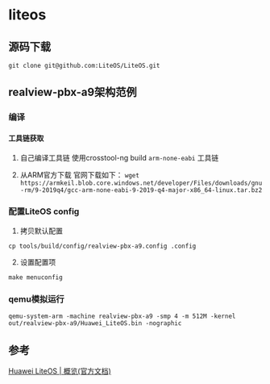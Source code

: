 # liteos

## 源码下载

```shell
git clone git@github.com:LiteOS/LiteOS.git
```

## realview-pbx-a9架构范例

### 编译

#### 工具链获取

1. 自己编译工具链
使用crosstool-ng build `arm-none-eabi` 工具链

2. 从ARM官方下载
官网下载如下：
`
wget https://armkeil.blob.core.windows.net/developer/Files/downloads/gnu-rm/9-2019q4/gcc-arm-none-eabi-9-2019-q4-major-x86_64-linux.tar.bz2
`

### 配置LiteOS config

1. 拷贝默认配置

```shell
cp tools/build/config/realview-pbx-a9.config .config
```

2. 设置配置项

```shell
make menuconfig
```

### qemu模拟运行

```shell
qemu-system-arm -machine realview-pbx-a9 -smp 4 -m 512M -kernel out/realview-pbx-a9/Huawei_LiteOS.bin -nographic
```

## 参考
[Huawei LiteOS | 概览(官方文档)](https://support.huaweicloud.com/LiteOS/index.html)